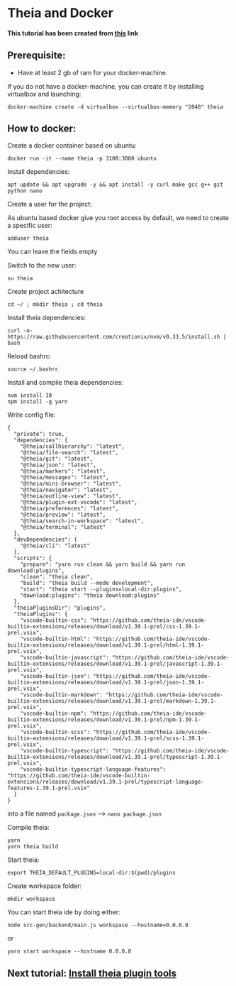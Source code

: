# Theia and Docker


#### This tutorial has been created from [this](https://theia-ide.org/docs/composing_applications) link


## Prerequisite:

- Have at least 2 gb of ram for your docker-machine.

If you do not have a docker-machine, you can create it by installing virtualbox and launching:
```
docker-machine create -d virtualbox --virtualbox-memory "2048" theia

```

## How to docker:

Create a docker container based on ubuntu:

```docker run -it --name theia -p 3100:3000 ubuntu```

Install dependencies:
```
apt update && apt upgrade -y && apt install -y curl make gcc g++ git python nano
```

Create a user for the project:

As ubuntu based docker give you root access by default, we need to create a specific user:
```
adduser theia
```
You can leave the fields empty

Switch to the new user:
```
su theia
```

Create project achitecture

```
cd ~/ ; mkdir theia ; cd theia
```

Install theia dependencies:
```
curl -o- https://raw.githubusercontent.com/creationix/nvm/v0.33.5/install.sh | bash
```

Reload bashrc:
```
source ~/.bashrc
```

Install and compile theia dependencies:
```
nvm install 10
npm install -g yarn
```

Write config file: 
```
{
  "private": true,
  "dependencies": {
    "@theia/callhierarchy": "latest",
    "@theia/file-search": "latest",
    "@theia/git": "latest",
    "@theia/json": "latest",
    "@theia/markers": "latest",
    "@theia/messages": "latest",
    "@theia/mini-browser": "latest",
    "@theia/navigator": "latest",
    "@theia/outline-view": "latest",
    "@theia/plugin-ext-vscode": "latest",
    "@theia/preferences": "latest",
    "@theia/preview": "latest",
    "@theia/search-in-workspace": "latest",
    "@theia/terminal": "latest"
  },
  "devDependencies": {
    "@theia/cli": "latest"
  },
  "scripts": {
    "prepare": "yarn run clean && yarn build && yarn run download:plugins",
    "clean": "theia clean",
    "build": "theia build --mode development",
    "start": "theia start --plugins=local-dir:plugins",
    "download:plugins": "theia download:plugins"
  },
  "theiaPluginsDir": "plugins",
  "theiaPlugins": {
    "vscode-builtin-css": "https://github.com/theia-ide/vscode-builtin-extensions/releases/download/v1.39.1-prel/css-1.39.1-prel.vsix",
    "vscode-builtin-html": "https://github.com/theia-ide/vscode-builtin-extensions/releases/download/v1.39.1-prel/html-1.39.1-prel.vsix",
    "vscode-builtin-javascript": "https://github.com/theia-ide/vscode-builtin-extensions/releases/download/v1.39.1-prel/javascript-1.39.1-prel.vsix",
    "vscode-builtin-json": "https://github.com/theia-ide/vscode-builtin-extensions/releases/download/v1.39.1-prel/json-1.39.1-prel.vsix",
    "vscode-builtin-markdown": "https://github.com/theia-ide/vscode-builtin-extensions/releases/download/v1.39.1-prel/markdown-1.39.1-prel.vsix",
    "vscode-builtin-npm": "https://github.com/theia-ide/vscode-builtin-extensions/releases/download/v1.39.1-prel/npm-1.39.1-prel.vsix",
    "vscode-builtin-scss": "https://github.com/theia-ide/vscode-builtin-extensions/releases/download/v1.39.1-prel/scss-1.39.1-prel.vsix",
    "vscode-builtin-typescript": "https://github.com/theia-ide/vscode-builtin-extensions/releases/download/v1.39.1-prel/typescript-1.39.1-prel.vsix",
    "vscode-builtin-typescript-language-features": "https://github.com/theia-ide/vscode-builtin-extensions/releases/download/v1.39.1-prel/typescript-language-features-1.39.1-prel.vsix"
  }
}
```

into a file named ```package.json``` --> ```nano package.json```

Compile theia:
```
yarn
yarn theia build
```

Start theia:
```
export THEIA_DEFAULT_PLUGINS=local-dir:$(pwd)/plugins
```

Create workspace folder:
```
mkdir workspace
```

You can start theia ide by doing either:
```
node src-gen/backend/main.js workspace --hostname=0.0.0.0
```
or 
```
yarn start workspace --hostname 0.0.0.0
```

## Next tutorial: [Install theia plugin tools](THEIA_PLUGIN.md)
